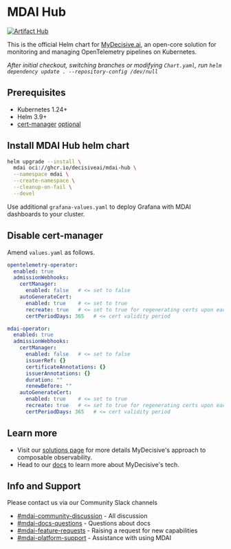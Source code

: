 # MDAI Hub

[![Artifact Hub](https://img.shields.io/endpoint?url=https://artifacthub.io/badge/repository/mdai-hub)](https://artifacthub.io/packages/search?repo=mdai-hub)

This is the official Helm chart for [MyDecisive.ai](https://www.mydecisive.ai/), an open-core solution for monitoring and managing OpenTelemetry pipelines on Kubernetes.

_After initial checkout, switching branches or modifying `Chart.yaml`, run `helm dependency update . --repository-config /dev/null`_

## Prerequisites
- Kubernetes 1.24+
- Helm 3.9+
- [cert-manager](https://cert-manager.io/docs/) [optional](#disable-cert-manager)

## Install MDAI Hub helm chart
```bash
helm upgrade --install \
  mdai oci://ghcr.io/decisiveai/mdai-hub \
  --namespace mdai \
  --create-namespace \
  --cleanup-on-fail \
  --devel
```
Use additional `grafana-values.yaml` to deploy Grafana with MDAI dashboards to your cluster.

## Disable cert-manager 
Amend `values.yaml` as follows.

```yaml
opentelemetry-operator:
  enabled: true
  admissionWebhooks:    
    certManager:
      enabled: false   # <= set to false
    autoGenerateCert:
      enabled: true    # <= set to true
      recreate: true   # <= set to true for regenerating certs upon each deploy
      certPeriodDays: 365   # <= cert validity period 
```

```yaml
mdai-operator:
  enabled: true
  admissionWebhooks:
    certManager:
      enabled: false   # <= set to false
      issuerRef: {}
      certificateAnnotations: {}
      issuerAnnotations: {}
      duration: ""
      renewBefore: ""
    autoGenerateCert:
      enabled: true    # <= set to true
      recreate: true   # <= set to true for regenerating certs upon each deploy
      certPeriodDays: 365   # <= cert validity period 
```

## Learn more

* Visit our [solutions page](https://www.mydecisive.ai/solutions) for more details MyDecisive's approach to composable observability.
* Head to our [docs](https://docs.mydecisive.ai/) to learn more about MyDecisive's tech.

## Info and Support

Please contact us via our Community Slack channels

* [#mdai-community-discussion](https://mydecisivecommunity.slack.com/archives/C08LE3DJ877) - All discussion
* [#mdai-docs-questions](https://mydecisivecommunity.slack.com/archives/C090KU6F679) - Questions about docs
* [#mdai-feature-requests](https://mydecisivecommunity.slack.com/archives/C090UH3JYNS) - Raising a request for new capabilities
* [#mdai-platform-support](https://mydecisivecommunity.slack.com/archives/C090KU1MB6K) - Assistance with using MDAI
